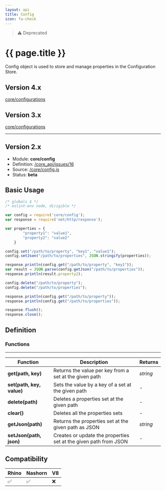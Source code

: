 ```yaml
---
layout: api
title: Config
icon: fa-check
---
```


> ⚠ Deprecated

{{ page.title }}
===

Config object is used to store and manage properties in the Configuration Store.

Version 4.x
---

[core/configurations](https://thuf.github.io/dirigible-io/api/core_configurations.html)

Version 3.x
---

[core/configurations](https://thuf.github.io/dirigible-io/api/core_configurations.html)

---


Version 2.x
---

- Module: **core/config**
- Definition: [/core_api/issues/16](https://github.com/dirigiblelabs/core_api/issues/16)
- Source: [/core/config.js](https://github.com/dirigiblelabs/core_api/blob/master/core_api/ScriptingServices/core/config.js)
- Status: **beta**

Basic Usage
---

```javascript
/* globals $ */
/* eslint-env node, dirigible */

var config = require('core/config');
var response = require('net/http/response');

var properties = {
		"property1": "value1",
		"property2": "value2"
	}

config.set("/path/to/property", "key1", "value1");
config.setJson("/path/to/properties", JSON.stringify(properties));

response.println(config.get("/path/to/property", "key1"));
var result = JSON.parse(config.getJson("/path/to/properties"));
response.println(result.property2);

config.delete("/path/to/property");
config.delete("/path/to/properties");

response.println(config.get("/path/to/property"));
response.println(config.get("/path/to/properties"));

response.flush();
response.close();
```


Definition
---

### Functions

---

Function     | Description | Returns
------------ | ----------- | --------
**get(path, key)**   | Returns the value per key from a set at the given path | *string*
**set(path, key, value)**   | Sets the value by a key of a set at the given path | -
**delete(path)**   | Deletes a properties set at the given path | -
**clear()**   | Deletes all the properties sets | -
**getJson(path)**   | Returns the properties set at the given path as JSON | *string*
**setJson(path, json)**   | Creates or update the properties set at the given path from JSON | -



Compatibility
---

Rhino | Nashorn | V8
----- | ------- | --------
 ✅  | ✅  | ❌

